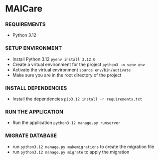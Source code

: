 # MAICare

### REQUIREMENTS
- Python 3.12

### SETUP ENVIRONMENT
- Install Python 3.12
`pyenv install 3.12.0`
- Create a virtual environment for the project
`python3 -m venv env`
- Activate the virtual environment
`source env/bin/activate`
- Make sure you are in the root directory of the project

### INSTALL DEPENDENCIES
- Install the dependencies `pip3.12 install -r requirements.txt`

### RUN THE APPLICATION
- Run the application `python3.12 manage.py runserver`

### MIGRATE DATABASE
- run `python3.12 manage.py makemigrations` to create the migration file
- run `python3.12 manage.py migrate` to apply the migration
